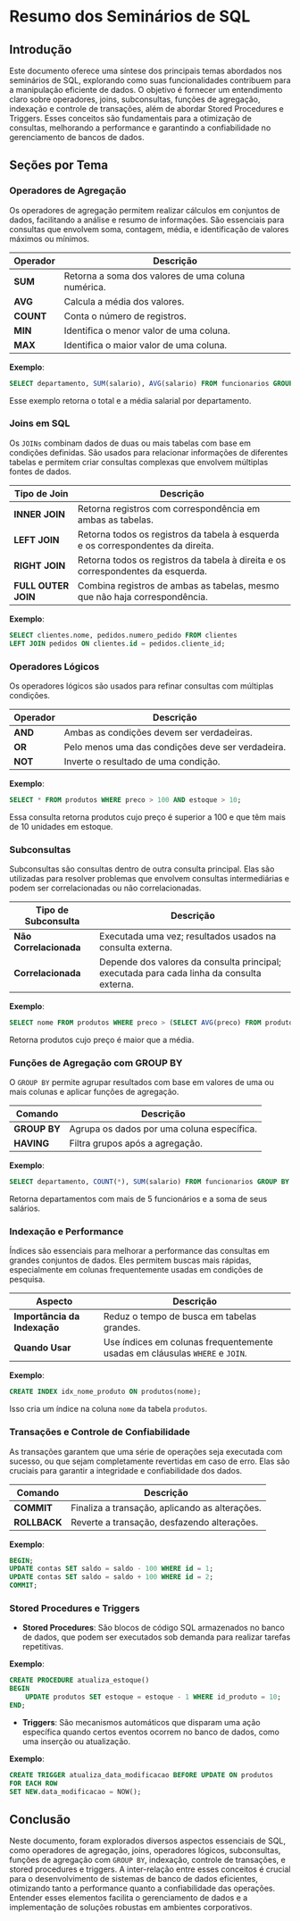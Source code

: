 # Resumo dos Seminários de SQL

## Introdução
Este documento oferece uma síntese dos principais temas abordados nos seminários de SQL, explorando como suas funcionalidades contribuem para a manipulação eficiente de dados. O objetivo é fornecer um entendimento claro sobre operadores, joins, subconsultas, funções de agregação, indexação e controle de transações, além de abordar Stored Procedures e Triggers. Esses conceitos são fundamentais para a otimização de consultas, melhorando a performance e garantindo a confiabilidade no gerenciamento de bancos de dados.

## Seções por Tema

### Operadores de Agregação
Os operadores de agregação permitem realizar cálculos em conjuntos de dados, facilitando a análise e resumo de informações. São essenciais para consultas que envolvem soma, contagem, média, e identificação de valores máximos ou mínimos.

| Operador | Descrição                                      |
|----------|------------------------------------------------|
| **SUM**  | Retorna a soma dos valores de uma coluna numérica. |
| **AVG**  | Calcula a média dos valores.                   |
| **COUNT**| Conta o número de registros.                   |
| **MIN**  | Identifica o menor valor de uma coluna.       |
| **MAX**  | Identifica o maior valor de uma coluna.       |

**Exemplo**:
```sql
SELECT departamento, SUM(salario), AVG(salario) FROM funcionarios GROUP BY departamento;
```
Esse exemplo retorna o total e a média salarial por departamento.

### Joins em SQL
Os `JOINs` combinam dados de duas ou mais tabelas com base em condições definidas. São usados para relacionar informações de diferentes tabelas e permitem criar consultas complexas que envolvem múltiplas fontes de dados.

| Tipo de Join       | Descrição                                          |
|--------------------|--------------------------------------------------|
| **INNER JOIN**     | Retorna registros com correspondência em ambas as tabelas. |
| **LEFT JOIN**      | Retorna todos os registros da tabela à esquerda e os correspondentes da direita. |
| **RIGHT JOIN**     | Retorna todos os registros da tabela à direita e os correspondentes da esquerda. |
| **FULL OUTER JOIN**| Combina registros de ambas as tabelas, mesmo que não haja correspondência. |

**Exemplo**:
```sql
SELECT clientes.nome, pedidos.numero_pedido FROM clientes 
LEFT JOIN pedidos ON clientes.id = pedidos.cliente_id;
```

### Operadores Lógicos
Os operadores lógicos são usados para refinar consultas com múltiplas condições.

| Operador | Descrição                          |
|----------|------------------------------------|
| **AND**  | Ambas as condições devem ser verdadeiras. |
| **OR**   | Pelo menos uma das condições deve ser verdadeira. |
| **NOT**  | Inverte o resultado de uma condição. |

**Exemplo**:
```sql
SELECT * FROM produtos WHERE preco > 100 AND estoque > 10;
```
Essa consulta retorna produtos cujo preço é superior a 100 e que têm mais de 10 unidades em estoque.

### Subconsultas
Subconsultas são consultas dentro de outra consulta principal. Elas são utilizadas para resolver problemas que envolvem consultas intermediárias e podem ser correlacionadas ou não correlacionadas.

| Tipo de Subconsulta      | Descrição                                      |
|--------------------------|-----------------------------------------------|
| **Não Correlacionada**   | Executada uma vez; resultados usados na consulta externa. |
| **Correlacionada**       | Depende dos valores da consulta principal; executada para cada linha da consulta externa. |

**Exemplo**:
```sql
SELECT nome FROM produtos WHERE preco > (SELECT AVG(preco) FROM produtos);
```
Retorna produtos cujo preço é maior que a média.

### Funções de Agregação com GROUP BY
O `GROUP BY` permite agrupar resultados com base em valores de uma ou mais colunas e aplicar funções de agregação.

| Comando | Descrição                                      |
|---------|------------------------------------------------|
| **GROUP BY** | Agrupa os dados por uma coluna específica.   |
| **HAVING**   | Filtra grupos após a agregação.              |

**Exemplo**:
```sql
SELECT departamento, COUNT(*), SUM(salario) FROM funcionarios GROUP BY departamento HAVING COUNT(*) > 5;
```
Retorna departamentos com mais de 5 funcionários e a soma de seus salários.

### Indexação e Performance
Índices são essenciais para melhorar a performance das consultas em grandes conjuntos de dados. Eles permitem buscas mais rápidas, especialmente em colunas frequentemente usadas em condições de pesquisa.

| Aspecto                   | Descrição                                      |
|---------------------------|------------------------------------------------|
| **Importância da Indexação** | Reduz o tempo de busca em tabelas grandes. |
| **Quando Usar**          | Use índices em colunas frequentemente usadas em cláusulas `WHERE` e `JOIN`. |

**Exemplo**:
```sql
CREATE INDEX idx_nome_produto ON produtos(nome);
```
Isso cria um índice na coluna `nome` da tabela `produtos`.

### Transações e Controle de Confiabilidade
As transações garantem que uma série de operações seja executada com sucesso, ou que sejam completamente revertidas em caso de erro. Elas são cruciais para garantir a integridade e confiabilidade dos dados.

| Comando    | Descrição                                     |
|------------|-----------------------------------------------|
| **COMMIT** | Finaliza a transação, aplicando as alterações. |
| **ROLLBACK** | Reverte a transação, desfazendo alterações. |

**Exemplo**:
```sql
BEGIN;
UPDATE contas SET saldo = saldo - 100 WHERE id = 1;
UPDATE contas SET saldo = saldo + 100 WHERE id = 2;
COMMIT;
```

### Stored Procedures e Triggers
- **Stored Procedures**: São blocos de código SQL armazenados no banco de dados, que podem ser executados sob demanda para realizar tarefas repetitivas.

**Exemplo**:
```sql
CREATE PROCEDURE atualiza_estoque() 
BEGIN
    UPDATE produtos SET estoque = estoque - 1 WHERE id_produto = 10;
END;
```

- **Triggers**: São mecanismos automáticos que disparam uma ação específica quando certos eventos ocorrem no banco de dados, como uma inserção ou atualização.

**Exemplo**:
```sql
CREATE TRIGGER atualiza_data_modificacao BEFORE UPDATE ON produtos
FOR EACH ROW
SET NEW.data_modificacao = NOW();
```

## Conclusão
Neste documento, foram explorados diversos aspectos essenciais de SQL, como operadores de agregação, joins, operadores lógicos, subconsultas, funções de agregação com `GROUP BY`, indexação, controle de transações, e stored procedures e triggers. A inter-relação entre esses conceitos é crucial para o desenvolvimento de sistemas de banco de dados eficientes, otimizando tanto a performance quanto a confiabilidade das operações. Entender esses elementos facilita o gerenciamento de dados e a implementação de soluções robustas em ambientes corporativos.
